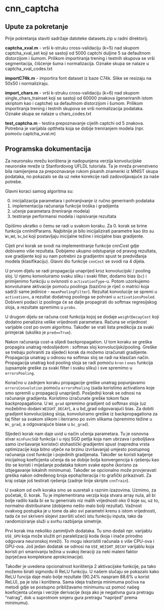 cnn_captcha
===========

Upute za pokretanje
-------------------

Prije pokretanja staviti sadržaje datoteke datasets.zip u radni direktorij.

**captcha_xval.m** - vrši k-struku cross-validaciju (k=5) nad skupom captcha_xval_set
koji se sastoji od 5000 captchi duljine 5 sa defaultnom distorzijom i šumom. Prilikom
importiranja trening i testnih skupova se vrši segmentacija, čišćenje šuma i normalizacija.
Oznake skupa se nalaze u captcha_xval_codes.txt

**importC74k.m** - importira font dataset iz baze C74k. Slike se resizaju na 50x50
i normaliziraju.

**import_chars.m** - vrši k-struku cross-validaciju (k=6) nad skupom single_chars_trainset
koji se sastoji od 60000 znakova (generiranih istom skriptom kao i captche)
sa defaultnom distorzijom i šumom. Prilikom importiranja trening i testnih skupova 
se vrši normalizacija podataka. Oznake skupa se nalaze u chars_codes.txt

**test_captcha.m** - testira prepoznavanje cijelih captchi od 5 znakova. Potrebna je
varijabla opttheta koja se dobije treniranjem modela (npr. pomoću captcha_xval.m)

Programska dokumentacija
------------------------

Za neuronsku mrežu korištena je nadopunjena verzija konvolucijske neuronske mreže
iz Stanfordovog UFLDL tutoriala. Ta je mreža prvenstveno bila namijenjena za
prepoznavanje rukom pisanih znamenki iz MNIST skupa podataka, no pokazalo se da uz
neke korekcije radi zadovoljavajuće za naše potrebe.

Glavni koraci samog algoritma su:
 
0. inicijalizacija parametara i pohranjivanje iz ručno generiranih podataka
1. implementacija računanja funkcije troška i gradijenta
2. učenje parametara (treniranje modela)
3. testiranje performansi modela i ispisivanje rezultata
 
 
Opišimo ukratko o čemu se radi u svakom koraku. Za 0. korak se brine funkcija cnnInitParams. 
Najbitnije je bilo inicijalizirati parametre kao što su `Wc`,`Wd`, `bc`,`bd` koji postavljaju inicijalne težine i 
inicijalne bias gradijente. 

Cijeli prvi korak se svodi na implementiranje funkcije cnnCost gdje 
dobivamo više rezultata. Dobijemo ukupno odstupanje od pravog rezultata, sve gradijente koji su nam 
potrebni za gradijentni spust te predviđanja modela (klasifikaciju). Glavni dio funkcije `cnnCost` 
se svodi na 4 dijela. 

U prvom dijelu se radi propagacija unaprijed kroz konvolucijski / pooling sloj. 
U njemu konvoluiramo svaku sliku i svaki filter, dodamo bias (`bc`) i primijenimo funkciju u ovisnosti o `activationType`-u.
Potom uzorkujemo konvoluirane aktivacije pomoću poolinga (bazično je riječ o matrici koja sadrži same jedinice - `meanPoolingFilter`). 
Rezultat konvolucije se spremi u `activations`, a rezultat dodatnog poolinga se pohrani u `activationsPooled`. Dobiveni podaci 
iz poolinga će se dalje propagirati do softmax regresijskog sloja, a rezultate spremimo u `probs`. 

U drugom dijelu se računa cost funkcija kojoj se dodaje `weightDecayCost` koji dodatno penalizira velike 
vrijednosti parametara. Računa se vrijednost varijable cost po ovom algoritmu. Također se vrati lista predikcija 
za svaki primjerak (ukoliko je `pred==True`). 

Nakon računanja cost-a slijedi backpropagation. U tom koraku se greška propagira unatrag redoslijedom : 
softmax sloj  konvolucijski/pooling. Greške se trebaju pohraniti za sljedeći korak da možemo izračunati 
gradijente. Propagacija unatrag u odnosu na softmax sloj se radi na klasičan način. Propagacija unatrag
kod pooling sloja se radi pomoću `kron` i `ones` funkcija (upsample greške za svaki filter i svaku sliku) 
i sve spremimo u `errorsPooling`.  

Konačno u zadnjem koraku propagacije greške unatrag popunjavamo `errorsConvolution` pomoću 
`errorsPooling` (sada koristimo activations koje smo spremili u propagaciji unaprijed). 
Posljednji korak se odnosi na računanje gradijenta. Koristimo izračunate greške tokom faze 
backpropagationa. U `Wd_grad` spremimo gradijent od softmax sloja (uz možebitno dodani `WEIGHT_DECAY`), 
a u bd_grad odgovarajući bias. Za dobiti gradijent konvolucijskog sloja, konvoluiramo greške 
iz backpropagationa za taj filter sa svakom slikom i iteriramo po svim slikama 
(spremimo težine u `Wc_grad`, a odgovarajuće biase u `bc_grad`). 

Sljedeći korak nam daje uvid u način učenja parametara. Tu je osnovna stvar `minFuncSGD`
funkcija i u njoj SGD petlja koja nam ubrzava i poboljšava samo izvršavanje koristeći stohastički 
gradijentni spust (napredna vrsta optimizacije koja bitno utječe na brzinu izvršavanja) 
umjesto postupnog računanja cost funkcije i pojedinih gradijenata. Također se koristi kaljenje inicijalnog 
koeficjenta učenja da se dobije bolja konvergencija k rješenju kao što se koristi i 
miješanje podataka tokom svake epohe (korisno za izbjegavanje lokalnih minimuma). 
Također se opcionalno može provjeravati greška nakon određenog broja epoha/iteracija i to 
grafički prikazivati. Za kraj ostaje još testirati rješenja (zadnje linije skripte `cnnTrain`).

U svakom od ovih koraka smo se susretali s raznim izazovima. Uzmimo, za početak, 0. korak. 
Tu je implementirana verzija koja stvara array nula, ali bi bolje radilo kada bi se tu generiralo 
niz malih vrijednosti oko 0 koje su, uz to, normalno distribuirane (dobijemo nešto malo bolji rezultat). 
Važnost ovakvog postupka je u tome da ako svi parametri krenu s istom vrijednosti, tada 
će svi skriveni slojevi završiti učeći istu funkciju inputa, tako da randomiziranje služi 
u svrhu razbijanja simetrije. 

Prvi korak ima nekoliko zanimljivih dodataka. Tu smo dodali 
npr. varijablu `USE_GPU` koja može služiti pri paralelizaciji koda (koja i inače prirodno 
odgovara neuronskoj mreži). To mogu iskoristiti računala s više CPU-ova i GPU-ova. Još jedan 
dodatak se odnosi na `USE_WEIGHT_DECAY` varijablu koja koristi pri smanivanju težina u svakoj iteraciji 
za neki maleni faktor (sprječava kompleksne aprokcimacije). 

Također je uvedena opcionalnost korištenja 2 aktivacijske funkcije, pa tako 
možemo birati sigmoidu ili ReLU funkciju. U našem slučaju 
se pokazalo kako ReLU funcija daje malo bolje rezultate (90.24% naspram 88.6% u korist ReLU), pa je ista 
i korištena. Sama ideja traženja minimuma počiva na metodi gdje se postupno približavamo minimumu uz 
pomoć našeg koeficjenta učenja  i verzije derivacije (koja ako je negativna gura pretragu “natrag”, 
dok u suprotnom smjeru gura pretragu “naprijed” prema minimumu). 

